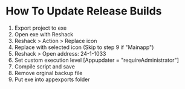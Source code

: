 ﻿# How To Update Release Builds
1. Export project to exe
2. Open exe with Reshack
3. Reshack > Action > Replace icon
4. Replace with selected icon (Skip to step 9 if "Mainapp")
5. Reshack > Open address: 24-1-1033
6. Set custom execution level [Appupdater = "requireAdministrator"]
7. Compile script and save
8. Remove orginal backup file
9. Put exe into appexports folder
